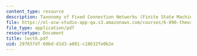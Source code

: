 ```yaml
---
content_type: resource
description: Taxonomy of Fixed Connection Networks (Finite State Machines)
file: https://ol-ocw-studio-app-qa.s3.amazonaws.com/courses/6-896-theory-of-parallel-hardware-sma-5511-spring-2004/297657df60bdd1d3a081c18632fe0b2e_lect6.pdf
file_type: application/pdf
resourcetype: Document
title: lect6.pdf
uid: 297657df-60bd-d1d3-a081-c18632fe0b2e
---
```

